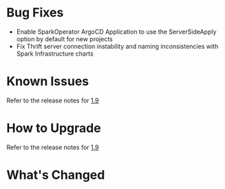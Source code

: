 # Bug Fixes
  - Enable SparkOperator ArgoCD Application to use the ServerSideApply option by default for new projects
  - Fix Thrift server connection instability and naming inconsistencies with Spark Infrastructure charts

# Known Issues
Refer to the release notes for [1.9](https://github.com/boozallen/aissemble/releases/tag/aissemble-root-1.9.1)

# How to Upgrade
Refer to the release notes for [1.9](https://github.com/boozallen/aissemble/releases/tag/aissemble-root-1.9.1)

# What's Changed
